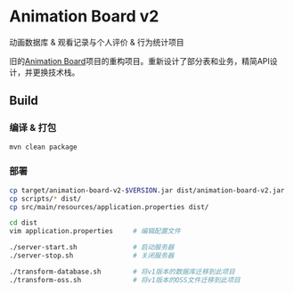 # Animation Board v2
动画数据库 & 观看记录与个人评价 & 行为统计项目

旧的[Animation Board](https://github.com/HeerKirov/AnimationBoard)项目的重构项目。重新设计了部分表和业务，精简API设计，并更换技术栈。

## Build
### 编译 & 打包
```bash
mvn clean package
```
### 部署
```bash
cp target/animation-board-v2-$VERSION.jar dist/animation-board-v2.jar
cp scripts/* dist/
cp src/main/resources/application.properties dist/

cd dist
vim application.properties     # 编辑配置文件

./server-start.sh              # 启动服务器
./server-stop.sh               # 关闭服务器

./transform-database.sh        # 将v1版本的数据库迁移到此项目
./transform-oss.sh             # 将v1版本的OSS文件迁移到此项目

```